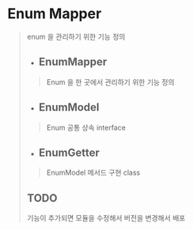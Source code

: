 # Enum Mapper
> enum 을 관리하기 위한 기능 정의
> - ## EnumMapper
>> Enum 을 한 곳에서 관리하기 위한 기능 정의
> - ## EnumModel
>> Enum 공통 상속 interface
> - ## EnumGetter
>> EnumModel 메서드 구현 class
> ## TODO
> 기능이 추가되면 모듈을 수정해서 버전을 변경해서 배포